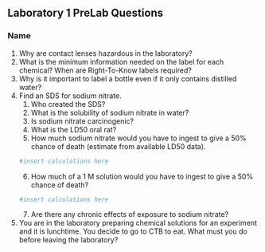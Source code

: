 ## Laboratory 1 PreLab Questions
### Name

1. Why are contact lenses hazardous in the laboratory?
2. What is the minimum information needed on the label for each chemical? When are Right-To-Know labels required?
3. Why is it important to label a bottle even if it only contains distilled water?
4. Find an SDS for sodium nitrate.
    1. Who created the SDS?
    2. What is the solubility of sodium nitrate in water?
    3. Is sodium nitrate carcinogenic?
    4. What is the LD50 oral rat?
    5. How much sodium nitrate would you have to ingest to give a 50% chance of death (estimate from available LD50 data).
    ```python
    #insert calculations here
    ```
    6. How much of a 1 M solution would you have to ingest to give a 50% chance of death?
    ```python
    #insert calculations here
    ```
    7. Are there any chronic effects of exposure to sodium nitrate?
5. You are in the laboratory preparing chemical solutions for an experiment and it is lunchtime. You decide to go to CTB to eat. What must you do before leaving the laboratory?
